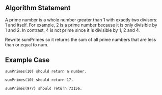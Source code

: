 ## **Algorithm Statement**
A prime number is a whole number greater than 1 with exactly two divisors: 1 and itself. For example, 2 is a prime number because it is only divisible by 1 and 2. In contrast, 4 is not prime since it is divisible by 1, 2 and 4.

Rewrite sumPrimes so it returns the sum of all prime numbers that are less than or equal to num.

## **Example Case**
```
sumPrimes(10) should return a number.

sumPrimes(10) should return 17.

sumPrimes(977) should return 73156.
```